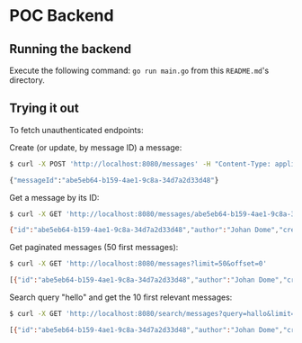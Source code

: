 # POC Backend

## Running the backend

Execute the following command: `go run main.go` from this `README.md`'s directory.

## Trying it out

To fetch unauthenticated endpoints:

Create (or update, by message ID) a message:

```bash
$ curl -X POST 'http://localhost:8080/messages' -H "Content-Type: application/json" -d '{"author":"Johan Dome", "content":"Hallo World!"}'

{"messageId":"abe5eb64-b159-4ae1-9c8a-34d7a2d33d48"}
```

Get a message by its ID:

```bash
$ curl -X GET 'http://localhost:8080/messages/abe5eb64-b159-4ae1-9c8a-34d7a2d33d48'

{"id":"abe5eb64-b159-4ae1-9c8a-34d7a2d33d48","author":"Johan Dome","createdAt":"2025-04-27T18:11:02.20737248+02:00","content":"Hallo World!"}
```

Get paginated messages (50 first messages):

```bash
$ curl -X GET 'http://localhost:8080/messages?limit=50&offset=0'

[{"id":"abe5eb64-b159-4ae1-9c8a-34d7a2d33d48","author":"Johan Dome","createdAt":"2025-04-27T11:49:29.43003473+02:00","content":"Hallo, world!"}]
```

Search query "hello" and get the 10 first relevant messages:

```bash
$ curl -X GET 'http://localhost:8080/search/messages?query=hallo&limit=10&offset=0'

[{"id":"abe5eb64-b159-4ae1-9c8a-34d7a2d33d48","author":"Johan Dome","createdAt":"2025-04-27T11:49:29.43003473+02:00","content":"Hallo, world!"}]
```

